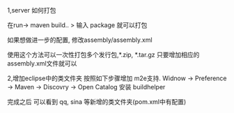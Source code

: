 
1,server 如何打包

在run-> maven build.. > 输入 package 
就可以打包

如果想做进一步的配置, 修改assembly/assembly.xml

使用这个方法可以一次性打包多个发行包,*.zip, *.tar.gz
只要增加相应的assembly.xml文件就可以



2,增加eclipse中的类文件夹
按照如下步骤增加 m2e支持.
Widnow -> Preference -> Maven -> Discovry -> Open Catalog
安装  buildhelper

完成之后 可以看到 qq, sina 等新增的类文件夹(pom.xml中有配置)
